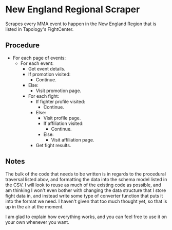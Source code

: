 # New England Regional Scraper

Scrapes every MMA event to happen in the New England Region that is listed in Tapology's FightCenter.

## Procedure

- For each page of events:
  - For each event:
    - Get event details.
    - If promotion visited:
      - Continue.
    - Else:
      - Visit promotion page.
    - For each fight:
      - If fighter profile visited:
        - Continue.
      - Else:
        - Visit profile page.
        - If affiliation visited:
          - Continue.
        - Else:
          - Visit affiliation page.
      - Get fight results.

## Notes

The bulk of the code that needs to be written is in regards to the procedural traversal listed abov, and formatting the data into the schema model listed in the CSV. I will look to reuse as much of the existing code as possible, and am thinking I won't even bother with changing the data structure that I store fight data in, and instead write some type of converter function that puts it into the format we need. I haven't given that too much thought yet, so that is up in the air at the moment.

I am glad to explain how everything works, and you can feel free to use it on your own whenever you want.
